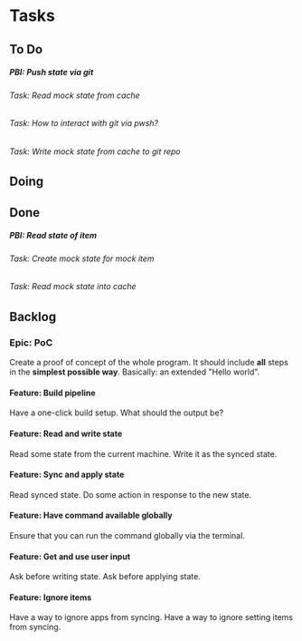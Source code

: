 # Tasks

## To Do

##### PBI: Push state via git

###### Task: Read mock state from cache

###### Task: How to interact with git via pwsh?

###### Task: Write mock state from cache to git repo

## Doing

## Done

##### PBI: Read state of item
###### Task: Create mock state for mock item
###### Task: Read mock state into cache

## Backlog

### Epic: PoC

Create a proof of concept of the whole program. It should include **all** steps in the **simplest possible way**. Basically: an extended "Hello world".

#### Feature: Build pipeline

Have a one-click build setup. What should the output be?

#### Feature: Read and write state

Read some state from the current machine. Write it as the synced state.

#### Feature: Sync and apply state

Read synced state. Do some action in response to the new state.

#### Feature: Have command available globally

Ensure that you can run the command globally via the terminal.

#### Feature: Get and use user input

Ask before writing state. Ask before applying state.

#### Feature: Ignore items

Have a way to ignore apps from syncing. Have a way to ignore setting items from syncing.
